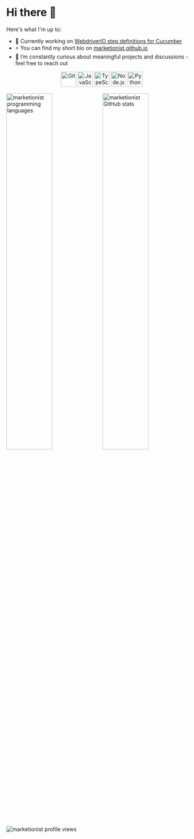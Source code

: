 # Hi there 👋

Here's what I'm up to:

- 🔭 Currently working on [WebdriverIO step definitions for Cucumber](https://github.com/Marketionist/webdriverio-cucumber-steps)
- ⚡ You can find my short bio on [marketionist.github.io](https://marketionist.github.io/)
- 🌱 I’m constantly curious about meaningful projects and discussions - feel free to reach out
<!-- - 💬 Ask me about ...
- 🤔 I’m looking for help with ...
- 📫 How to reach me: ...
- ✨ ... -->

<p align="center">
    <img src="https://www.vectorlogo.zone/logos/git-scm/git-scm-icon.svg" alt="Git" width="40" height="40"/>
    <img src="https://rawcdn.githack.com/devicons/devicon/9c6bfdb9783cdfe1018666ed76adcfd3eab6fad6/icons/javascript/javascript-original.svg" alt="JavaScript" width="40" height="40"/>
    <img src="https://rawcdn.githack.com/devicons/devicon/9c6bfdb9783cdfe1018666ed76adcfd3eab6fad6/icons/typescript/typescript-original.svg" alt="TypeScript" width="40" height="40"/>
    <img src="https://rawcdn.githack.com/devicons/devicon/9c6bfdb9783cdfe1018666ed76adcfd3eab6fad6/icons/nodejs/nodejs-original-wordmark.svg" alt="Node.js" width="40" height="40"/>
    <img src="https://rawcdn.githack.com/devicons/devicon/9c6bfdb9783cdfe1018666ed76adcfd3eab6fad6/icons/python/python-original.svg" alt="Python" width="40" height="40"/>
</p>

<p><img align="left" src="https://github-readme-stats.vercel.app/api/top-langs/?username=marketionist&layout=compact&hide=html" alt="marketionist programming languages" width="49%"/></p>

<p>&nbsp;<img align="center" src="https://github-readme-stats.vercel.app/api?username=marketionist&show_icons=true&count_private=true" alt="marketionist GitHub stats" width="49%"/></p>

<p><img align="center" src="https://komarev.com/ghpvc/?username=marketionist" alt="marketionist profile views" /></p>
